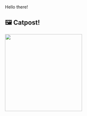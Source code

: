 Hello there!



## 🖼️ Catpost!

<sub>
    <img src="https://cdn2.thecatapi.com/images/e6q.jpg" height="256">
</sub>

